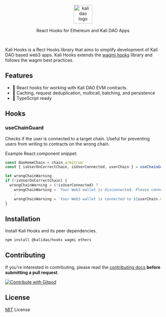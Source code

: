 <p align="center">
  <picture>
    <source media="(prefers-color-scheme: dark)" srcset="https://avatars.githubusercontent.com/u/97812683?s=200&v=4">
    <img alt="kali dao logo" src="https://avatars.githubusercontent.com/u/97812683?s=200&v=4" width="auto" height="60">
  </picture>
</p>

<p align="center">
  React Hooks for Ethereum and Kali DAO Apps
<p>

<br>

Kali Hooks is a Rect Hooks library that aims to simplify development of Kali DAO based web3 apps. Kali Hooks extends the [wagmi hooks](https://github.com/wagmi-dev/wagmi) library and follows the wagmi best practices.

## Features

- 🚀 React hooks for working with Kali DAO EVM contracts.
- 👟 Caching, request deduplication, multicall, batching, and persistence
- 🦄 TypeScript ready

## Hooks

### useChainGuard

Checks if the user is connected to a target chain. Useful for preventing users from writing to contracts on the wrong chain.

Example React component snippet:

```TypeScript
const daoHomeChain = chain.arbitrum
const { isUserOnCorrectChain, isUserConnected, userChain } = useChainGuard({ chainId: daoHomeChain.id })

let wrongChainWarning
if (!isUserOnCorrectChain) {
  wrongChainWarning = (!isUserConnected) ?
    wrongChainWarning = `Your Web3 wallet is disconnected. Please connect to ${daoHomeChain.name}.`
    :
    wrongChainWarning = `Your Web3 wallet is connected to ${userChain.name}. Please switch to ${daoHomeChain.name}.`
}

```

## Installation

Install Kali Hooks and its peer dependencies.

```bash
npm install @kalidao/hooks wagmi ethers
```

## Contributing

If you're interested in contributing, please read the [contributing docs](/.github/CONTRIBUTING.md) **before submitting a pull request**.

<a href="https://gitpod.io/#<your-repository-url>">
  <img
    src="https://img.shields.io/badge/Contribute%20with-Gitpod-908a85?logo=gitpod"
    alt="Contribute with Gitpod"
  />
</a>

## License

[MIT](/LICENSE) License
